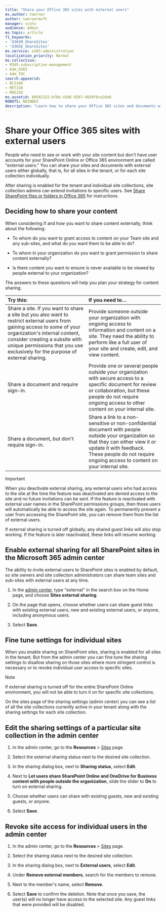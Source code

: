 ```yaml
---
title: "Share your Office 365 sites with external users"
ms.author: twerner
author: twernermsft
manager: scotv
audience: Admin
ms.topic: article
f1_keywords:
- 'O365M_ShareSites'
- 'O365E_ShareSites'
ms.service: o365-administration
localization_priority: Normal
ms.collection: 
- M365-subscription-management
- Adm_O365
- Adm_TOC
search.appverid:
- BCS160
- MET150
- MOE150
ms.assetid: 89502322-bfbb-43d6-9207-4030f8ce26e0
ROBOTS: NOINDEX
description: "Learn how to share your Office 365 sites and documents with external users. "
---
```


# Share your Office 365 sites with external users

People who need to see or work with your site content but don't have user accounts for your SharePoint Online or Office 365 environment are called "external users." You can share your sites and documents with external users either globally, that is, for all sites in the tenant, or for each site collection individually. 
  
After sharing is enabled for the tenant and individual site collections, site collection admins can extend invitations to specific users. See [Share SharePoint files or folders in Office 365](https://support.office.com/article/1fe37332-0f9a-4719-970e-d2578da4941c.aspx) for instructions. 
  
## Deciding how to share your content

When considering if and how you want to share content externally, think about the following:
  
- To whom do you want to grant access to content on your Team site and any sub-sites, and what do you want them to be able to do?
    
- To whom in your organization do you want to grant permission to share content externally? 
    
- Is there content you want to ensure is never available to be viewed by people external to your organization?
    
The answers to these questions will help you plan your strategy for content sharing.
  
|**Try this:**|**If you need to…**|
|:-----|:-----|
|Share a site. If you want to share a site but you also want to restrict external users from gaining access to some of your organization's internal content, consider creating a subsite with unique permissions that you use exclusively for the purpose of external sharing.  <br/> |Provide someone outside your organization with ongoing access to information and content on a site. They need the ability to perform like a full user of your site and create, edit, and view content.  <br/> |
|Share a document and require sign-in.  <br/> |Provide one or several people outside your organization with secure access to a specific document for review or collaboration, but these people do not require ongoing access to other content on your internal site.  <br/> |
|Share a document, but don't require sign-in.  <br/> |Share a link to a non-sensitive or non-confidential document with people outside your organization so that they can either view it or update it with feedback. These people do not require ongoing access to content on your internal site.  <br/> |
   
> [!IMPORTANT]
> When you deactivate external sharing, any external users who had access to the site at the time the feature was deactivated are denied access to the site and no future invitations can be sent. If the feature is reactivated with external user names in the SharePoint permissions groups, then those users will automatically be able to access the site again. To permanently prevent a user from accessing the SharePoint site, you can remove them from the list of external users. 

If external sharing is turned off globally, any shared guest links will also stop working. If the feature is later reactivated, these links will resume working. 
  
## Enable external sharing for all SharePoint sites in the Microsoft 365 admin center

The ability to invite external users to SharePoint sites is enabled by default, so site owners and site collection administrators can share team sites and sub-sites with external users at any time. 
  
1. In the [admin center](https://go.microsoft.com/fwlink/p/?linkid=2024339), type "external" in the search box on the Home page, and choose **Sites external sharing**.
  
2. On the page that opens, choose whether users can share guest links with existing external users, new and existing external users, or anyone, including anonymous users. 
    
6. Select **Save**.
    
## Fine tune settings for individual sites

When you enable sharing on SharePoint sites, sharing is enabled for all sites in the tenant. But from the admin center you can fine tune the sharing settings to disallow sharing on those sites where more stringent control is necessary or to revoke individual user access to specific sites. 
  
> [!NOTE]
>  If external sharing is turned off for the entire SharePoint Online environment, you will not be able to turn it on for specific site collections. 
  
On the sites page of the sharing settings (admin center) you can see a list of all the site collections currently active in your tenant along with the sharing settings for each site collection. 
  
## Edit the sharing settings of a particular site collection in the admin center

1. In the admin center, go to the **Resources** \> <a href="https://go.microsoft.com/fwlink/p/?linkid=2099222" target="_blank">Sites</a> page.
  
2. Select the external sharing status next to the desired site collection.
  
3. In the sharing dialog box, next to **Sharing status**, select **Edit**.
  
4. Next to **Let users share SharePoint Online and OneDrive for Business content with people outside the organization**, slide the slider to **On** to turn on external sharing.
  
5. Choose whether users can share with existing guests, new and existing guests, or anyone.
    
6. Select **Save**.
    
## Revoke site access for individual users in the admin center

1. In the admin center, go to the **Resources** \> <a href="https://go.microsoft.com/fwlink/p/?linkid=2099222" target="_blank">Sites</a> page.

2. Select the sharing status next to the desired site collection.
    
3. In the sharing dialog box, next to **External users**, select **Edit**.
    
4. Under **Remove external members**, search for the members to remove.
  
5. Next to the member's name, select **Remove**.
    
6. Select **Save** to confirm the deletion. Note that once you save, the user(s) will no longer have access to the selected site. Any guest links that were provided will be disabled.
    

